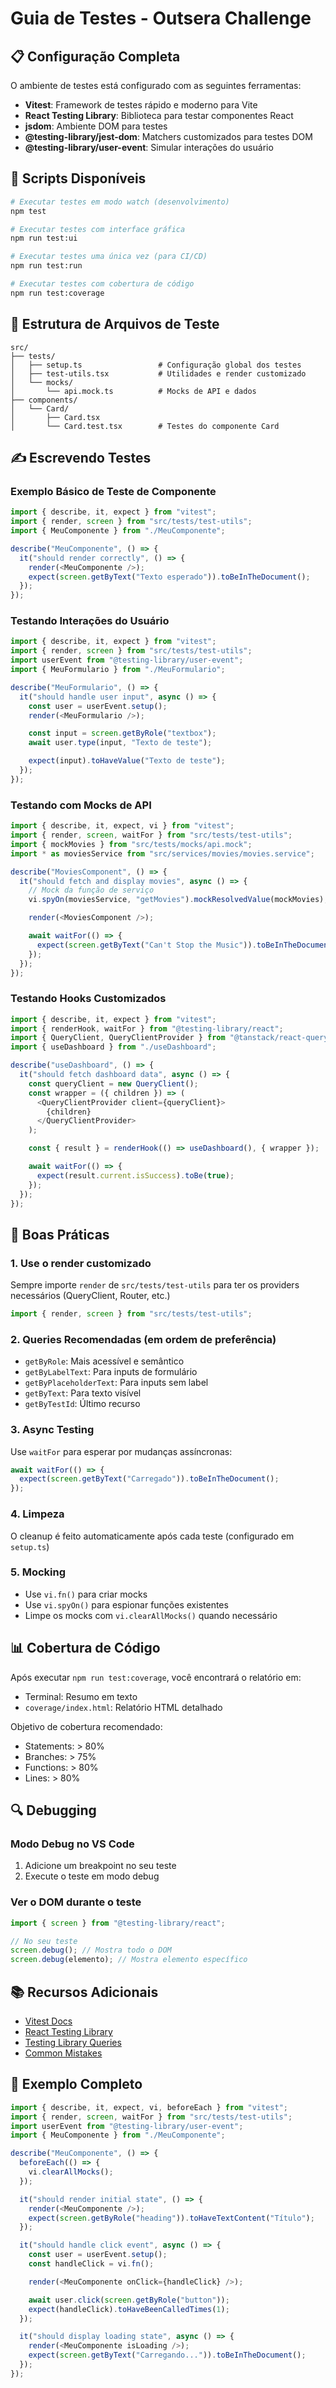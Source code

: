 # Guia de Testes - Outsera Challenge

## 📋 Configuração Completa

O ambiente de testes está configurado com as seguintes ferramentas:

- **Vitest**: Framework de testes rápido e moderno para Vite
- **React Testing Library**: Biblioteca para testar componentes React
- **jsdom**: Ambiente DOM para testes
- **@testing-library/jest-dom**: Matchers customizados para testes DOM
- **@testing-library/user-event**: Simular interações do usuário

## 🚀 Scripts Disponíveis

```bash
# Executar testes em modo watch (desenvolvimento)
npm test

# Executar testes com interface gráfica
npm run test:ui

# Executar testes uma única vez (para CI/CD)
npm run test:run

# Executar testes com cobertura de código
npm run test:coverage
```

## 📁 Estrutura de Arquivos de Teste

```
src/
├── tests/
│   ├── setup.ts                 # Configuração global dos testes
│   ├── test-utils.tsx           # Utilidades e render customizado
│   └── mocks/
│       └── api.mock.ts          # Mocks de API e dados
├── components/
│   └── Card/
│       ├── Card.tsx
│       └── Card.test.tsx        # Testes do componente Card
```

## ✍️ Escrevendo Testes

### Exemplo Básico de Teste de Componente

```typescript
import { describe, it, expect } from "vitest";
import { render, screen } from "src/tests/test-utils";
import { MeuComponente } from "./MeuComponente";

describe("MeuComponente", () => {
  it("should render correctly", () => {
    render(<MeuComponente />);
    expect(screen.getByText("Texto esperado")).toBeInTheDocument();
  });
});
```

### Testando Interações do Usuário

```typescript
import { describe, it, expect } from "vitest";
import { render, screen } from "src/tests/test-utils";
import userEvent from "@testing-library/user-event";
import { MeuFormulario } from "./MeuFormulario";

describe("MeuFormulario", () => {
  it("should handle user input", async () => {
    const user = userEvent.setup();
    render(<MeuFormulario />);

    const input = screen.getByRole("textbox");
    await user.type(input, "Texto de teste");

    expect(input).toHaveValue("Texto de teste");
  });
});
```

### Testando com Mocks de API

```typescript
import { describe, it, expect, vi } from "vitest";
import { render, screen, waitFor } from "src/tests/test-utils";
import { mockMovies } from "src/tests/mocks/api.mock";
import * as moviesService from "src/services/movies/movies.service";

describe("MoviesComponent", () => {
  it("should fetch and display movies", async () => {
    // Mock da função de serviço
    vi.spyOn(moviesService, "getMovies").mockResolvedValue(mockMovies);

    render(<MoviesComponent />);

    await waitFor(() => {
      expect(screen.getByText("Can't Stop the Music")).toBeInTheDocument();
    });
  });
});
```

### Testando Hooks Customizados

```typescript
import { describe, it, expect } from "vitest";
import { renderHook, waitFor } from "@testing-library/react";
import { QueryClient, QueryClientProvider } from "@tanstack/react-query";
import { useDashboard } from "./useDashboard";

describe("useDashboard", () => {
  it("should fetch dashboard data", async () => {
    const queryClient = new QueryClient();
    const wrapper = ({ children }) => (
      <QueryClientProvider client={queryClient}>
        {children}
      </QueryClientProvider>
    );

    const { result } = renderHook(() => useDashboard(), { wrapper });

    await waitFor(() => {
      expect(result.current.isSuccess).toBe(true);
    });
  });
});
```

## 🎯 Boas Práticas

### 1. Use o render customizado

Sempre importe `render` de `src/tests/test-utils` para ter os providers necessários (QueryClient, Router, etc.)

```typescript
import { render, screen } from "src/tests/test-utils";
```

### 2. Queries Recomendadas (em ordem de preferência)

- `getByRole`: Mais acessível e semântico
- `getByLabelText`: Para inputs de formulário
- `getByPlaceholderText`: Para inputs sem label
- `getByText`: Para texto visível
- `getByTestId`: Último recurso

### 3. Async Testing

Use `waitFor` para esperar por mudanças assíncronas:

```typescript
await waitFor(() => {
  expect(screen.getByText("Carregado")).toBeInTheDocument();
});
```

### 4. Limpeza

O cleanup é feito automaticamente após cada teste (configurado em `setup.ts`)

### 5. Mocking

- Use `vi.fn()` para criar mocks
- Use `vi.spyOn()` para espionar funções existentes
- Limpe os mocks com `vi.clearAllMocks()` quando necessário

## 📊 Cobertura de Código

Após executar `npm run test:coverage`, você encontrará o relatório em:

- Terminal: Resumo em texto
- `coverage/index.html`: Relatório HTML detalhado

Objetivo de cobertura recomendado:

- Statements: > 80%
- Branches: > 75%
- Functions: > 80%
- Lines: > 80%

## 🔍 Debugging

### Modo Debug no VS Code

1. Adicione um breakpoint no seu teste
2. Execute o teste em modo debug

### Ver o DOM durante o teste

```typescript
import { screen } from "@testing-library/react";

// No seu teste
screen.debug(); // Mostra todo o DOM
screen.debug(elemento); // Mostra elemento específico
```

## 📚 Recursos Adicionais

- [Vitest Docs](https://vitest.dev/)
- [React Testing Library](https://testing-library.com/react)
- [Testing Library Queries](https://testing-library.com/docs/queries/about)
- [Common Mistakes](https://kentcdodds.com/blog/common-mistakes-with-react-testing-library)

## 🎨 Exemplo Completo

```typescript
import { describe, it, expect, vi, beforeEach } from "vitest";
import { render, screen, waitFor } from "src/tests/test-utils";
import userEvent from "@testing-library/user-event";
import { MeuComponente } from "./MeuComponente";

describe("MeuComponente", () => {
  beforeEach(() => {
    vi.clearAllMocks();
  });

  it("should render initial state", () => {
    render(<MeuComponente />);
    expect(screen.getByRole("heading")).toHaveTextContent("Título");
  });

  it("should handle click event", async () => {
    const user = userEvent.setup();
    const handleClick = vi.fn();

    render(<MeuComponente onClick={handleClick} />);

    await user.click(screen.getByRole("button"));
    expect(handleClick).toHaveBeenCalledTimes(1);
  });

  it("should display loading state", async () => {
    render(<MeuComponente isLoading />);
    expect(screen.getByText("Carregando...")).toBeInTheDocument();
  });
});
```
